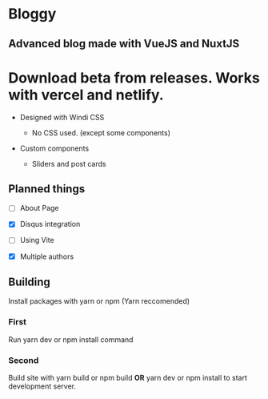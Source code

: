 # Bloggy

## Advanced blog made with VueJS and NuxtJS



# Download beta from releases. Works with vercel and netlify.

- Designed with Windi CSS
  
  - No CSS used. (except some components)

- Custom components 
  
  - Sliders and post cards

## Planned things

- [ ] About Page

- [x] Disqus integration

- [ ] Using Vite

- [x] Multiple authors

 ## Building
 Install packages with yarn or npm (Yarn reccomended)
 ### First
 Run yarn dev or npm install command
 ### Second
 Build site with yarn build or npm build **OR**
 yarn dev or npm install to start development server. 
